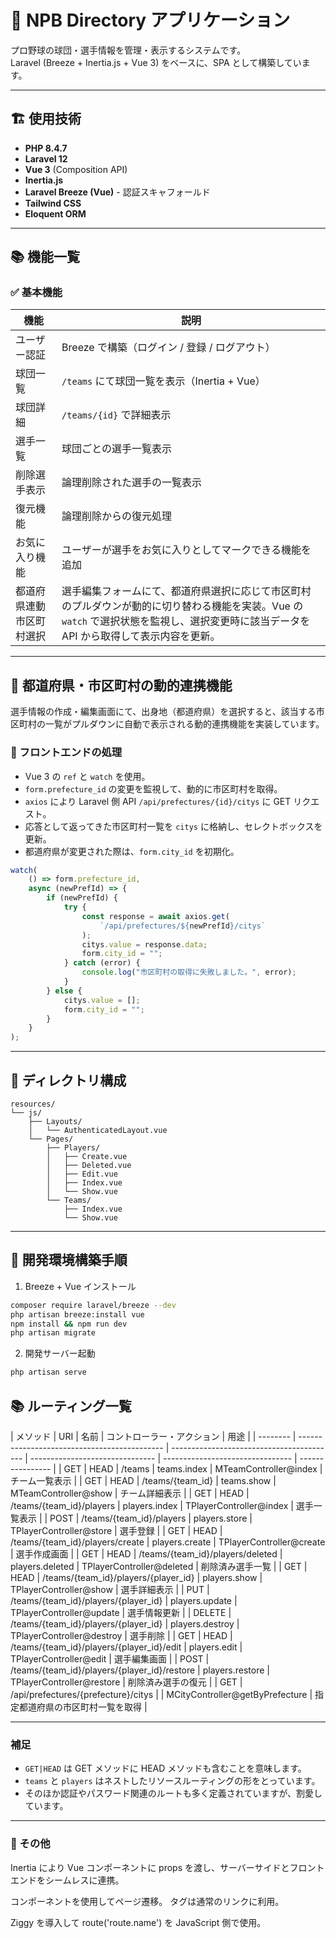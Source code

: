 # 📘 NPB Directory アプリケーション

プロ野球の球団・選手情報を管理・表示するシステムです。  
Laravel (Breeze + Inertia.js + Vue 3) をベースに、SPA として構築しています。

---

## 🏗️ 使用技術

-   **PHP 8.4.7**
-   **Laravel 12**
-   **Vue 3** (Composition API)
-   **Inertia.js**
-   **Laravel Breeze (Vue)** - 認証スキャフォールド
-   **Tailwind CSS**
-   **Eloquent ORM**

---

## 📚 機能一覧

### ✅ 基本機能

| 機能                     | 説明                                                                                                                                                                                     |
| ------------------------ | ---------------------------------------------------------------------------------------------------------------------------------------------------------------------------------------- |
| ユーザー認証             | Breeze で構築（ログイン / 登録 / ログアウト）                                                                                                                                            |
| 球団一覧                 | `/teams` にて球団一覧を表示（Inertia + Vue）                                                                                                                                             |
| 球団詳細                 | `/teams/{id}` で詳細表示                                                                                                                                                                 |
| 選手一覧                 | 球団ごとの選手一覧表示                                                                                                                                                                   |
| 削除選手表示             | 論理削除された選手の一覧表示                                                                                                                                                             |
| 復元機能                 | 論理削除からの復元処理                                                                                                                                                                   |
| お気に入り機能           | ユーザーが選手をお気に入りとしてマークできる機能を追加                                                                                                                                   |
| 都道府県連動市区町村選択 | 選手編集フォームにて、都道府県選択に応じて市区町村のプルダウンが動的に切り替わる機能を実装。Vue の `watch` で選択状態を監視し、選択変更時に該当データを API から取得して表示内容を更新。 |

---

## 🔄 都道府県・市区町村の動的連携機能

選手情報の作成・編集画面にて、出身地（都道府県）を選択すると、該当する市区町村の一覧がプルダウンに自動で表示される動的連携機能を実装しています。

### 🧩 フロントエンドの処理

-   Vue 3 の `ref` と `watch` を使用。
-   `form.prefecture_id` の変更を監視して、動的に市区町村を取得。
-   `axios` により Laravel 側 API `/api/prefectures/{id}/citys` に GET リクエスト。
-   応答として返ってきた市区町村一覧を `citys` に格納し、セレクトボックスを更新。
-   都道府県が変更された際は、`form.city_id` を初期化。

```js
watch(
    () => form.prefecture_id,
    async (newPrefId) => {
        if (newPrefId) {
            try {
                const response = await axios.get(
                    `/api/prefectures/${newPrefId}/citys`
                );
                citys.value = response.data;
                form.city_id = "";
            } catch (error) {
                console.log("市区町村の取得に失敗しました。", error);
            }
        } else {
            citys.value = [];
            form.city_id = "";
        }
    }
);
```

---

## 📁 ディレクトリ構成

```plaintext
resources/
└── js/
    ├── Layouts/
    │   └── AuthenticatedLayout.vue
    └── Pages/
        ├── Players/
        │   ├── Create.vue
        │   ├── Deleted.vue
        │   ├── Edit.vue
        │   ├── Index.vue
        │   └── Show.vue
        └── Teams/
            ├── Index.vue
            └── Show.vue
```

---

## 🚀 開発環境構築手順

1. Breeze + Vue インストール

```bash
composer require laravel/breeze --dev
php artisan breeze:install vue
npm install && npm run dev
php artisan migrate
```

2. 開発サーバー起動

```bash
php artisan serve
```

## 📚 ルーティング一覧

| メソッド | URI                                          | 名前                                      | コントローラー・アクション      | 用途                             |
| -------- | -------------------------------------------- | ----------------------------------------- | ------------------------------- | -------------------------------- | ---------------- |
| GET      | HEAD                                         | /teams                                    | teams.index                     | MTeamController@index            | チーム一覧表示   |
| GET      | HEAD                                         | /teams/{team_id}                          | teams.show                      | MTeamController@show             | チーム詳細表示   |
| GET      | HEAD                                         | /teams/{team_id}/players                  | players.index                   | TPlayerController@index          | 選手一覧表示     |
| POST     | /teams/{team_id}/players                     | players.store                             | TPlayerController@store         | 選手登録                         |
| GET      | HEAD                                         | /teams/{team_id}/players/create           | players.create                  | TPlayerController@create         | 選手作成画面     |
| GET      | HEAD                                         | /teams/{team_id}/players/deleted          | players.deleted                 | TPlayerController@deleted        | 削除済み選手一覧 |
| GET      | HEAD                                         | /teams/{team_id}/players/{player_id}      | players.show                    | TPlayerController@show           | 選手詳細表示     |
| PUT      | /teams/{team_id}/players/{player_id}         | players.update                            | TPlayerController@update        | 選手情報更新                     |
| DELETE   | /teams/{team_id}/players/{player_id}         | players.destroy                           | TPlayerController@destroy       | 選手削除                         |
| GET      | HEAD                                         | /teams/{team_id}/players/{player_id}/edit | players.edit                    | TPlayerController@edit           | 選手編集画面     |
| POST     | /teams/{team_id}/players/{player_id}/restore | players.restore                           | TPlayerController@restore       | 削除済み選手の復元               |
| GET      | /api/prefectures/{prefecture}/citys          |                                           | MCityController@getByPrefecture | 指定都道府県の市区町村一覧を取得 |

---

### 補足

-   `GET|HEAD` は GET メソッドに HEAD メソッドも含むことを意味します。
-   `teams` と `players` はネストしたリソースルーティングの形をとっています。
-   そのほか認証やパスワード関連のルートも多く定義されていますが、割愛しています。

---

### 📝 その他

Inertia により Vue コンポーネントに props を渡し、サーバーサイドとフロントエンドをシームレスに連携。

<Link> コンポーネントを使用してページ遷移。<a> タグは通常のリンクに利用。

Ziggy を導入して route('route.name') を JavaScript 側で使用。

